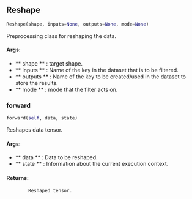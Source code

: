 ## Reshape
```python
Reshape(shape, inputs=None, outputs=None, mode=None)
```
Preprocessing class for reshaping the data.

#### Args:

* ** shape ** :  target shape.
* ** inputs ** :  Name of the key in the dataset that is to be filtered.
* ** outputs ** :  Name of the key to be created/used in the dataset to store the results.
* ** mode ** :  mode that the filter acts on.

### forward
```python
forward(self, data, state)
```
Reshapes data tensor.

#### Args:

* ** data ** :  Data to be reshaped.
* ** state ** :  Information about the current execution context.

#### Returns:
            Reshaped tensor.        